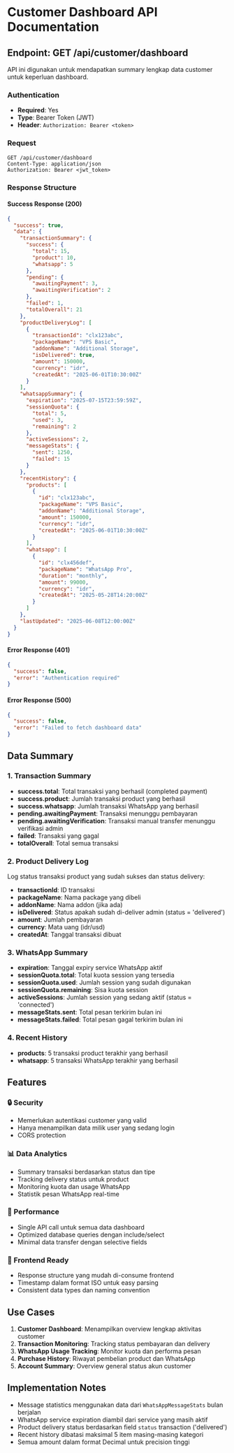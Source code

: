 # Customer Dashboard API Documentation

## Endpoint: GET /api/customer/dashboard

API ini digunakan untuk mendapatkan summary lengkap data customer untuk keperluan dashboard.

### Authentication
- **Required**: Yes
- **Type**: Bearer Token (JWT)
- **Header**: `Authorization: Bearer <token>`

### Request
```http
GET /api/customer/dashboard
Content-Type: application/json
Authorization: Bearer <jwt_token>
```

### Response Structure

#### Success Response (200)
```json
{
  "success": true,
  "data": {
    "transactionSummary": {
      "success": {
        "total": 15,
        "product": 10,
        "whatsapp": 5
      },
      "pending": {
        "awaitingPayment": 3,
        "awaitingVerification": 2
      },
      "failed": 1,
      "totalOverall": 21
    },
    "productDeliveryLog": [
      {
        "transactionId": "clx123abc",
        "packageName": "VPS Basic",
        "addonName": "Additional Storage",
        "isDelivered": true,
        "amount": 150000,
        "currency": "idr",
        "createdAt": "2025-06-01T10:30:00Z"
      }
    ],
    "whatsappSummary": {
      "expiration": "2025-07-15T23:59:59Z",
      "sessionQuota": {
        "total": 5,
        "used": 3,
        "remaining": 2
      },
      "activeSessions": 2,
      "messageStats": {
        "sent": 1250,
        "failed": 15
      }
    },
    "recentHistory": {
      "products": [
        {
          "id": "clx123abc",
          "packageName": "VPS Basic",
          "addonName": "Additional Storage",
          "amount": 150000,
          "currency": "idr",
          "createdAt": "2025-06-01T10:30:00Z"
        }
      ],
      "whatsapp": [
        {
          "id": "clx456def",
          "packageName": "WhatsApp Pro",
          "duration": "monthly",
          "amount": 99000,
          "currency": "idr",
          "createdAt": "2025-05-28T14:20:00Z"
        }
      ]
    },
    "lastUpdated": "2025-06-08T12:00:00Z"
  }
}
```

#### Error Response (401)
```json
{
  "success": false,
  "error": "Authentication required"
}
```

#### Error Response (500)
```json
{
  "success": false,
  "error": "Failed to fetch dashboard data"
}
```

## Data Summary

### 1. Transaction Summary
- **success.total**: Total transaksi yang berhasil (completed payment)
- **success.product**: Jumlah transaksi product yang berhasil
- **success.whatsapp**: Jumlah transaksi WhatsApp yang berhasil
- **pending.awaitingPayment**: Transaksi menunggu pembayaran
- **pending.awaitingVerification**: Transaksi manual transfer menunggu verifikasi admin
- **failed**: Transaksi yang gagal
- **totalOverall**: Total semua transaksi

### 2. Product Delivery Log
Log status transaksi product yang sudah sukses dan status delivery:
- **transactionId**: ID transaksi
- **packageName**: Nama package yang dibeli
- **addonName**: Nama addon (jika ada)
- **isDelivered**: Status apakah sudah di-deliver admin (status = 'delivered')
- **amount**: Jumlah pembayaran
- **currency**: Mata uang (idr/usd)
- **createdAt**: Tanggal transaksi dibuat

### 3. WhatsApp Summary
- **expiration**: Tanggal expiry service WhatsApp aktif
- **sessionQuota.total**: Total kuota session yang tersedia
- **sessionQuota.used**: Jumlah session yang sudah digunakan
- **sessionQuota.remaining**: Sisa kuota session
- **activeSessions**: Jumlah session yang sedang aktif (status = 'connected')
- **messageStats.sent**: Total pesan terkirim bulan ini
- **messageStats.failed**: Total pesan gagal terkirim bulan ini

### 4. Recent History
- **products**: 5 transaksi product terakhir yang berhasil
- **whatsapp**: 5 transaksi WhatsApp terakhir yang berhasil

## Features

### 🔒 Security
- Memerlukan autentikasi customer yang valid
- Hanya menampilkan data milik user yang sedang login
- CORS protection

### 📊 Data Analytics
- Summary transaksi berdasarkan status dan tipe
- Tracking delivery status untuk product
- Monitoring kuota dan usage WhatsApp
- Statistik pesan WhatsApp real-time

### 🚀 Performance
- Single API call untuk semua data dashboard
- Optimized database queries dengan include/select
- Minimal data transfer dengan selective fields

### 📱 Frontend Ready
- Response structure yang mudah di-consume frontend
- Timestamp dalam format ISO untuk easy parsing
- Consistent data types dan naming convention

## Use Cases

1. **Customer Dashboard**: Menampilkan overview lengkap aktivitas customer
2. **Transaction Monitoring**: Tracking status pembayaran dan delivery
3. **WhatsApp Usage Tracking**: Monitor kuota dan performa pesan
4. **Purchase History**: Riwayat pembelian product dan WhatsApp
5. **Account Summary**: Overview general status akun customer

## Implementation Notes

- Message statistics menggunakan data dari `WhatsAppMessageStats` bulan berjalan
- WhatsApp service expiration diambil dari service yang masih aktif
- Product delivery status berdasarkan field `status` transaction ('delivered')
- Recent history dibatasi maksimal 5 item masing-masing kategori
- Semua amount dalam format Decimal untuk precision tinggi
